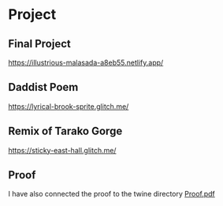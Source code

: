 # Project 

## Final Project
https://illustrious-malasada-a8eb55.netlify.app/

## Daddist Poem
https://lyrical-brook-sprite.glitch.me/

## Remix of Tarako Gorge
https://sticky-east-hall.glitch.me/

## Proof 
I have also connected the proof to the twine directory
[Proof.pdf](https://github.com/issyhoward/digital-writing-folio/files/11609433/Proof.pdf)


